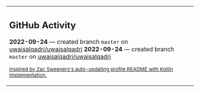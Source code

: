 <table><tr><td valign="top" width="100%">    

## GitHub Activity

**2022-09-24** — created branch `master` on [uwaisalqadri/uwaisalqadri](https://github.com/uwaisalqadri/uwaisalqadri)
**2022-09-24** — created branch `master` on [uwaisalqadri/uwaisalqadri](https://github.com/uwaisalqadri/uwaisalqadri)
                
<sub><a href="https://github.com/ZacSweers/ZacSweers/">Inspired by Zac Sweeners's auto-updating profile README with Kotlin Implementation.</a></sub>
        